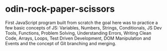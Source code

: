 # odin-rock-paper-scissors
First JavaScript program built from scratch the goal here was to practice a few basic concepts of JS: Variables, Numbers, Strings, Conditionals, JS Dev Tools, Functions, Problem Solving, Understanding Errors, Writing Clean Code, Arrays, Loops, Test Driven Development, DOM Manipulation and Events and the concept of Git branching and merging.